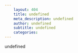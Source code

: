 ```yaml
---
	layout: 404
	title: undefined
	meta_description: undefined
	author: undefined
	subtitle: undefined
	categories:
---
```

undefined